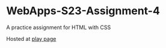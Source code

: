 # WebApps-S23-Assignment-4
A practice assignment for HTML with CSS



Hosted at <a href="https://44-563-web-apps-s23.github.io/44563-webapps-s23-assignment4-Saikiran174/play.html">play page</a>

